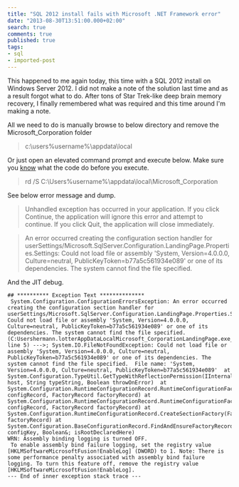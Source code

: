 ```yaml
---
title: "SQL 2012 install fails with Microsoft .NET Framework error"
date: "2013-08-30T13:51:00.000+02:00"
search: true
comments: true
published: true
tags:
- sql
- imported-post
---
```


This happened to me again today, this time with a SQL 2012 install on Windows Server 2012. I did not make a note of the solution last time and as a result forgot what to do. After tons of Star Trek-like deep brain memory recovery, I finally remembered what was required and this time around I'm making a note. 

All we need to do is manually browse to below directory and remove the Microsoft_Corporation folder 
> c:\users\%username%\appdata\local

Or just open an elevated command prompt and execute below. Make sure you [know](http://technet.microsoft.com/en-us/library/bb490990.aspx) what the code do before you execute. 
> rd /S C:\Users\%username%\appdata\local\Microsoft_Corporation

See below error message and dump. 

> Unhandled exception has occurred in your application. If you click Continue, the application will ignore this error and attempt to continue. If you click Quit, the  application will close immediately. 

> An error occurred creating the configuration section handler for userSettings/Microsoft.SqlServer.Configuration.LandingPage.Properties.Settings: Could not load file or assembly 'System, Version=4.0.0.0, Culture=neutral, PublicKeyToken=b77a5c561934e089' or one of its dependencies. The system cannot find the file specified.


And the JIT debug. 
``` See the end of this message for details on invoking  just-in-time (JIT) debugging instead of this dialog box. 
## ********** Exception Text ************** 
 System.Configuration.ConfigurationErrorsException: An error occurred creating the configuration section handler for userSettings/Microsoft.SqlServer.Configuration.LandingPage.Properties.Settings: Could not load file or assembly 'System, Version=4.0.0.0, Culture=neutral, PublicKeyToken=b77a5c561934e089' or one of its dependencies. The system cannot find the file specified. 
(C:Usershermann.lotterAppDataLocalMicrosoft_CorporationLandingPage.exe_StrongName_ryspccglaxmt4nhllj5z3thycltsvyyx11.0.0.0user.config line 5) --->; System.IO.FileNotFoundException: Could not load file or assembly 'System, Version=4.0.0.0, Culture=neutral, PublicKeyToken=b77a5c561934e089' or one of its dependencies. The system cannot find the file specified.  File name: 'System, Version=4.0.0.0, Culture=neutral, PublicKeyToken=b77a5c561934e089'  at System.Configuration.TypeUtil.GetTypeWithReflectionPermission(IInternalConfigHost 
host, String typeString, Boolean throwOnError)  at System.Configuration.RuntimeConfigurationRecord.RuntimeConfigurationFactory.Init(RuntimeConfigurationRecord configRecord, FactoryRecord factoryRecord) at 
System.Configuration.RuntimeConfigurationRecord.RuntimeConfigurationFactory.InitWithRestrictedPermissions(RuntimeConfigurationRecord 
configRecord, FactoryRecord factoryRecord) at System.Configuration.RuntimeConfigurationRecord.CreateSectionFactory(FactoryRecord 
factoryRecord) at System.Configuration.BaseConfigurationRecord.FindAndEnsureFactoryRecord(String configKey, Boolean&; isRootDeclaredHere) 
WRN: Assembly binding logging is turned OFF. 
 To enable assembly bind failure logging, set the registry value 
[HKLMSoftwareMicrosoftFusion!EnableLog] (DWORD) to 1. Note: There is some performance penalty associated with assembly bind failure logging. To turn this feature off, remove the registry value [HKLMSoftwareMicrosoftFusion!EnableLog]. 
--- End of inner exception stack trace --- 
```